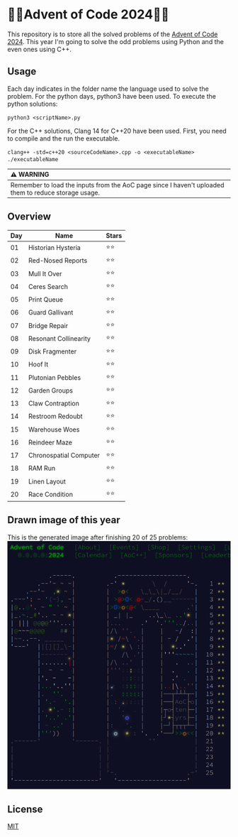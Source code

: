 # 🎅🏻Advent of Code 2024🎅🏻

This repository is to store all the solved problems of the [Advent of Code 2024](https://adventofcode.com/2024). This year I'm going to solve the odd problems using Python and the even ones using C++. 


## Usage

Each day indicates in the folder name the language used to solve the problem. For the python days, python3 have been used. To execute the python solutions:

```console
python3 <scriptName>.py
```

For the C++ solutions, Clang 14 for C++20 have been used. First, you need to compile and the run the executable. 

```console
clang++ -std=c++20 <sourceCodeName>.cpp -o <executableName>
./executableName
```

| :warning: WARNING           |
|:----------------------------|
| Remember to load the inputs from the AoC page since I haven't uploaded them to reduce storage usage.  |

## Overview

| Day | Name           | Stars |
| --- | -------------- | ----- |
| 01  | Historian Hysteria      |⭐⭐|
| 02  | Red-Nosed Reports      |⭐⭐|
| 03  | Mull It Over      |⭐⭐|
| 04  |  Ceres Search     |⭐⭐|
| 05  |   Print Queue     |⭐⭐|
| 06  |   Guard Gallivant     |⭐⭐|
| 07  |   Bridge Repair     |⭐⭐|
| 08  |   Resonant Collinearity|⭐⭐|
| 09  |   Disk Fragmenter |⭐⭐|
| 10  |   Hoof It |⭐⭐|
| 11  |   Plutonian Pebbles |⭐⭐|
| 12  |   Garden Groups |⭐⭐|
| 13  |   Claw Contraption |⭐⭐|
| 14  | Restroom Redoubt   |⭐⭐|
| 15  |  Warehouse Woes   |⭐⭐|
| 16  |  Reindeer Maze  |⭐⭐|
| 17  |  Chronospatial Computer  |⭐⭐|
| 18  |  RAM Run  |⭐⭐|
| 19  | Linen Layout |⭐⭐|
| 20  | Race Condition |⭐⭐|

## Drawn image of this year
This is the generated image after finishing 20 of 25 problems:
![alt text](lights.png)

## License

[MIT](https://choosealicense.com/licenses/mit/)

